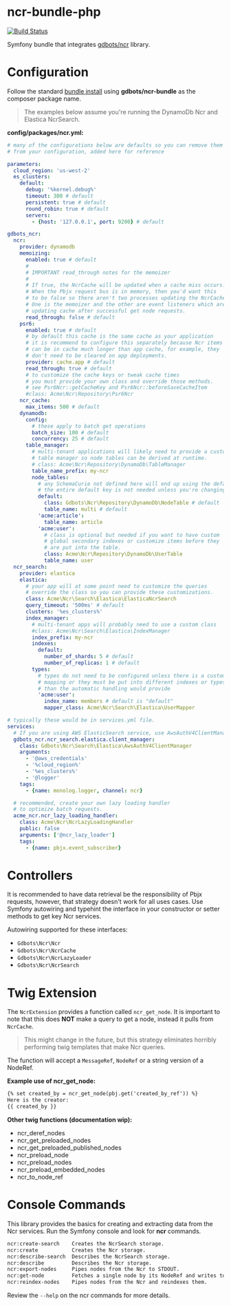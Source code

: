 ncr-bundle-php
=============

[![Build Status](https://api.travis-ci.org/gdbots/ncr-bundle-php.svg)](https://travis-ci.org/gdbots/ncr-bundle-php)

Symfony bundle that integrates [gdbots/ncr](https://github.com/gdbots/ncr-php) library.


# Configuration
Follow the standard [bundle install](http://symfony.com/doc/current/bundles/installation.html)
using __gdbots/ncr-bundle__ as the composer package name.

> The examples below assume you're running the DynamoDb Ncr and Elastica NcrSearch.

__config/packages/ncr.yml:__

```yaml
# many of the configurations below are defaults so you can remove them
# from your configuration, added here for reference

parameters:
  cloud_region: 'us-west-2'
  es_clusters:
    default:
      debug: '%kernel.debug%'
      timeout: 300 # default
      persistent: true # default
      round_robin: true # default
      servers:
        - {host: '127.0.0.1', port: 9200} # default

gdbots_ncr:
  ncr:
    provider: dynamodb
    memoizing:
      enabled: true # default
      #
      # IMPORTANT read_through notes for the memoizer
      #
      # If true, the NcrCache will be updated when a cache miss occurs.
      # When the Pbjx request bus is in memory, then you'd want this
      # to be false so there aren't two processes updating the NcrCache.
      # One is the memoizer and the other are event listeners which are
      # updating cache after successful get node requests.
      read_through: false # default
    psr6:
      enabled: true # default
      # by default this cache is the same cache as your application
      # it is recommend to configure this separately because Ncr items
      # can be in cache much longer than app cache, for example, they
      # don't need to be cleared on app deployments.
      provider: cache.app # default
      read_through: true # default
      # to customize the cache keys or tweak cache times
      # you must provide your own class and override those methods.
      # see Psr6Ncr::getCacheKey and Psr6Ncr::beforeSaveCacheItem
      #class: Acme\Ncr\Repository\Psr6Ncr
    ncr_cache:
      max_items: 500 # default
    dynamodb:
      config:
        # these apply to batch get operations
        batch_size: 100 # default
        concurrency: 25 # default
      table_manager:
        # multi-tenant applications will likely need to provide a custom
        # table manager so node tables can be derived at runtime.
        # class: Acme\Ncr\Repository\DynamoDb\TableManager
        table_name_prefix: my-ncr
        node_tables:
          # any SchemaCurie not defined here will end up using the default
          # the entire default key is not needed unless you're changing it
          default:
            class: Gdbots\Ncr\Repository\DynamoDb\NodeTable # default
            table_name: multi # default
          'acme:article':
            table_name: article
          'acme:user':
            # class is optional but needed if you want to have custom
            # global secondary indexes or customize items before they
            # are put into the table.
            class: Acme\Ncr\Repository\DynamoDb\UserTable
            table_name: user
  ncr_search:
    provider: elastica
    elastica:
      # your app will at some point need to customize the queries
      # override the class so you can provide these customizations.
      class: Acme\Ncr\Search\Elastica\ElasticaNcrSearch
      query_timeout: '500ms' # default
      clusters: '%es_clusters%'
      index_manager:
        # multi-tenant apps will probably need to use a custom class
        #class: Acme\Ncr\Search\Elastica\IndexManager
        index_prefix: my-ncr
        indexes:
          default:
            number_of_shards: 5 # default
            number_of_replicas: 1 # default
        types:
          # types do not need to be configured unless there is a custom
          # mapping or they must be put into different indexes or types
          # than the automatic handling would provide
          'acme:user':
            index_name: members # default is "default"
            mapper_class: Acme\Ncr\Search\Elastica\UserMapper

# typically these would be in services.yml file.
services:
  # If you are using AWS ElasticSearch service, use AwsAuthV4ClientManager
  gdbots_ncr.ncr_search.elastica.client_manager:
    class: Gdbots\Ncr\Search\Elastica\AwsAuthV4ClientManager
    arguments:
      - '@aws_credentials'
      - '%cloud_region%'
      - '%es_clusters%'
      - '@logger'
    tags:
      - {name: monolog.logger, channel: ncr}

  # recommended, create your own lazy loading handler
  # to optimize batch requests.
  acme_ncr.ncr_lazy_loading_handler:
    class: Acme\Ncr\NcrLazyLoadingHandler
    public: false
    arguments: ['@ncr_lazy_loader']
    tags:
      - {name: pbjx.event_subscriber}

```


# Controllers
It is recommended to have data retrieval be the responsibility of Pbjx requests, however,
that strategy doesn't work for all uses cases.  Use Symfony autowiring and typehint the
interface in your constructor or setter methods to get key Ncr services.

Autowiring supported for these interfaces:

* `Gdbots\Ncr\Ncr`
* `Gdbots\Ncr\NcrCache`
* `Gdbots\Ncr\NcrLazyLoader`
* `Gdbots\Ncr\NcrSearch`


# Twig Extension
The `NcrExtension` provides a function called `ncr_get_node`.  It is important to note
that this does __NOT__ make a query to get a node, instead it pulls from `NcrCache`.

> This might change in the future, but this strategy eliminates horribly performing
> twig templates that make Ncr queries.

The function will accept a `MessageRef`, `NodeRef` or a string version of a NodeRef.

__Example use of ncr_get_node:__

```txt
{% set created_by = ncr_get_node(pbj.get('created_by_ref')) %}
Here is the creator:
{{ created_by }}
```

__Other twig functions (documentation wip):__

+ ncr_deref_nodes
+ ncr_get_preloaded_nodes
+ ncr_get_preloaded_published_nodes
+ ncr_preload_node
+ ncr_preload_nodes
+ ncr_preload_embedded_nodes
+ ncr_to_node_ref


# Console Commands
This library provides the basics for creating and extracting data from the Ncr services.
Run the Symfony console and look for __ncr__ commands.

```txt
ncr:create-search    Creates the NcrSearch storage.
ncr:create           Creates the Ncr storage.
ncr:describe-search  Describes the NcrSearch storage.
ncr:describe         Describes the Ncr storage.
ncr:export-nodes     Pipes nodes from the Ncr to STDOUT.
ncr:get-node         Fetches a single node by its NodeRef and writes to STDOUT.
ncr:reindex-nodes    Pipes nodes from the Ncr and reindexes them.
```

Review the `--help` on the ncr commands for more details.
